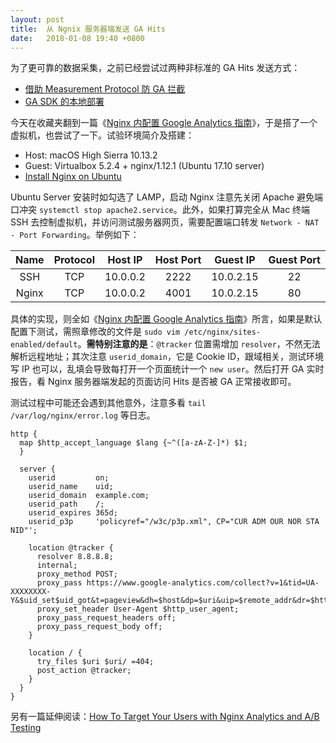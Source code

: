 ```yaml
---
layout: post
title:  从 Ngnix 服务器端发送 GA Hits
date:   2018-01-08 19:40 +0800
---
```


为了更可靠的数据采集，之前已经尝试过两种非标准的 GA Hits 发送方式：

- [借助 Measurement Protocol 防 GA 拦截](/blog/across-the-firewall-with-measurement-protocol.html#article)
- [GA SDK 的本地部署](/blog/deploy-google-analytics-sdk-on-local-server.html#article)


今天在收藏夹翻到一篇《[Ng­inx 内配置 Google An­a­lyt­ics 指南](https://darknode.in/network/nginx-google-analytics/)》，于是搭了一个虚拟机，也尝试了一下。试验环境简介及搭建：

- Host: macOS High Sierra 10.13.2
- Guest: Virtualbox 5.2.4 + nginx/1.12.1 (Ubuntu 17.10 server)
- [Install Nginx on Ubuntu](https://www.digitalocean.com/community/tutorials/how-to-install-nginx-on-ubuntu-16-04)


Ubuntu Server 安装时如勾选了 LAMP，启动 Nginx 注意先关闭 Apache 避免端口冲突 `systemctl stop apache2.service`。此外，如果打算完全从 Mac 终端 SSH 去控制虚拟机，并访问测试服务器网页，需要配置端口转发 `Network - NAT - Port Forwarding`。举例如下：

| Name  | Protocol | Host IP  | Host Port | Guest IP  | Guest Port |
| :---: | :------: | :------: | :-------: | :-------: | :--------: |
|  SSH  |   TCP    | 10.0.0.2 |   2222    | 10.0.2.15 |     22     |
| Nginx |   TCP    | 10.0.0.2 |   4001    | 10.0.2.15 |     80     |

具体的实现，则全如《[Ng­inx 内配置 Google An­a­lyt­ics 指南](https://darknode.in/network/nginx-google-analytics/)》所言，如果是默认配置下测试，需照章修改的文件是 `sudo vim /etc/nginx/sites-enabled/default`。**需特别注意的是**：`@tracker` 位置需增加 `resolver`，不然无法解析远程地址；其次注意 `userid_domain`，它是 Cookie ID，跟域相关，测试环境写 IP 也可以，乱填会导致每打开一个页面统计一个 `new user`。然后打开 GA 实时报告，看 Nginx 服务器端发起的页面访问 Hits 是否被 GA 正常接收即可。

测试过程中可能还会遇到其他意外，注意多看 `tail /var/log/nginx/error.log` 等日志。

```
http {
  map $http_accept_language $lang {~^([a-zA-Z-]*) $1;
  }

  server {
    userid         on;
    userid_name    uid;
    userid_domain  example.com;
    userid_path    /;
    userid_expires 365d;
    userid_p3p     'policyref="/w3c/p3p.xml", CP="CUR ADM OUR NOR STA NID"';

    location @tracker {
      resolver 8.8.8.8;
      internal;
      proxy_method POST;
      proxy_pass https://www.google-analytics.com/collect?v=1&tid=UA-XXXXXXXX-Y&$uid_set$uid_got&t=pageview&dh=$host&dp=$uri&uip=$remote_addr&dr=$http_referer&ul=$lang&z=$msec;
      proxy_set_header User-Agent $http_user_agent;
      proxy_pass_request_headers off;
      proxy_pass_request_body off;
    }

    location / {
      try_files $uri $uri/ =404;
      post_action @tracker;
    }
  }
}
```

另有一篇延伸阅读：[How To Target Your Users with Nginx Analytics and A/B Testing](https://www.digitalocean.com/community/tutorials/how-to-target-your-users-with-nginx-analytics-and-a-b-testing)

